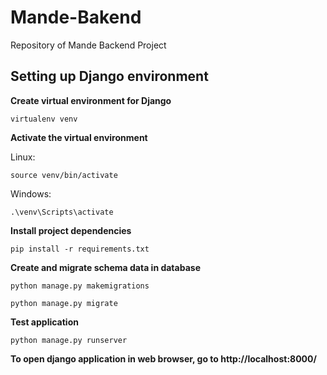 # Mande-Bakend
Repository of Mande Backend Project

## Setting up Django environment

**Create virtual environment for Django**

```
virtualenv venv
```

**Activate the virtual environment**

Linux:
```
source venv/bin/activate
```

Windows:
```
.\venv\Scripts\activate
```

**Install project dependencies**
```
pip install -r requirements.txt
```

**Create and migrate schema data in database**
```
python manage.py makemigrations

python manage.py migrate

```

**Test application**

```
python manage.py runserver
```

**To open django application in web browser, go to http://localhost:8000/**